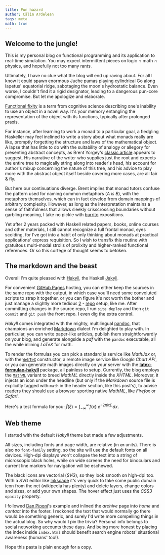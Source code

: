 ```yaml
---
title: Pun hazard
author: Călin Ardelean
tags: meta
math: true
---
```


Welcome to the jungle!
----------------------

This is my personal blog on functional programming and its application
to real-time simulation.
You may expect intermittent pieces on logic $\cap$ math $\cap$ physics,
and hopefully not too many rants.

Ultimately, I have no clue what the blog will end up raving about.
For all I know it could spawn enormous Juche pumas playing cylindrical Go along
Iapetus' equatorial ridge, sabotaging the moon's hydrostatic balance.
Even worse, I couldn't find it a rigid designator, leading to a dangerous
pun-core compromise.
But let me apologize and elaborate.

[Functional fixity][fixity] is a term from cognitive science describing one's
inability to use an object in a novel way.
It's your memory entangling the representation of the object with its functions,
typically after prolonged praxis.

For instance, after learning to work a monad to a particular goal, a fledgling
Haskeller may feel inclined to write a story about what monads really are
like, promptly forgetting the structure and laws of the mathematical object.
A lapse that has little to do with the suitability of analogy or allegory
for presenting abstract concepts, as Brent Yorgey's [classic article][brent]
appears to suggest.
His narrative of the writer who supplies just the root and expects the entire
tree to magically string along into reader's head, his account for author's
mixup concerning the nature of this tree, and his advice to play more with the
abstract object itself beside covering more cases, are all fair & fly.

But here our continuations diverge.
Brent implies that monad tutors confuse the pattern used for naming common
metaphors (*A is B*), with the metaphors themselves, which can in fact develop
from domain mappings of arbitrary complexity.
However, as long as the interpretation maintains a sense of faithfulness that
allows sleekly crisscrossing boundaries without garbling meaning,
I take no pickle with [burrito] expositions.

Yet after 2 years packed with Haskell related papers, books, online courses
and other materials, I still cannot recognize a full frontal monad, eyes
scolding, for I've got into a habit of only thinking about monads at practical
applications' express requisition.
So I wish to transfix this routine with gratuitous multi-modal strolls of
prolixity and higher-ranked functional references.
Or so this cortege of thought seems to betoken.

The markdown and the beast
--------------------------

Overall I'm quite pleased with [Hakyll], the Haskell [Jakyll].

For convenient [GitHub Pages][github] hosting, you can either keep the sources
in the same repo with the output, in which case you'll need some convoluted
scripts to strap it together, or you can figure it's not worth the bother and
just manage a slightly more tedious [2][repo1] - [repo][repo2] setup, like me.
After committing changes in the source repo, I run `site deploy` and then
`git commit` and `git push` the front repo.
I even dig the extra control.

*Hakyll* comes integrated with the mighty, multilingual [pandoc], that
champions an enriched [Markdown] dialect I'm delighted to play with.
In particular, you can write paper-like articles, publish them straightforwardly
on your blog, and generate alongside a *pdf* with the `pandoc` executable,
all the while inlining *LaTeX* for math.

To render the formulas you can pick a standard *js* service like *MathJax* or,
with the [`WebTeX`][HTMLMathMethod] constructor, a remote image service like
*Google Chart API*, or you can generate math images directly on your server
with the [__latex-formulae-hakyll__][lfh] package, all painless to setup.
Currently, the blog employs the [`MathML`][HTMLMathMethod] variant to breed
*MathML* directly inside the *XHTML*.
Moreover, it injects an icon under the headline (but only if the *Markdown*
source file is explicitly tagged with `math` in the header section, like this
post's), to advise readers they should use a browser sporting native
*MathML*, like *Firefox* or *Safari*.

Here's a test formula for you:
$\hat{f}(\xi) = \int_{-\infty}^\infty f(x)\ e^{- 2\pi i x \xi}\,dx.$

Web theme
---------

I started with the default *Hakyll* theme but made a few adjustments.

All sizes, including fonts and page width, are relative (in `em` units).
There is also no `font-family` setting, so the site will use the default fonts
on all devices.
High-dpi displays won't collapse the text into a string of microscopic black
holes, while on wide screens the need for binoculars and current line
markers for navigation will be eschewed.

The black icons are vectorial (*SVG*), so they look smooth on high-dpi too.
With a *SVG* editor like [Inkscape] it's very quick to take some public domain
icon from the net (wikipedia has plenty) and delete layers, change colors and
sizes, or add your own shapes.
The hover effect just uses the *CSS3* `opacity` property.

I followed [Dan Piponi][dan]'s example and inlined the *archive* page into *home*
and *contact* into the footer.
I reckoned the text that would normally go there would be something
generic, and surely I'd write more compelling things in the actual blog.
So why would I pin the trivia?
Personal info belongs to social networking accounts these days.
And being more honest by placing the index inside `index.html` should benefit
search engine robots' situational awareness (humans' too!).

Hope this pasta is plain enough for a copy.

[fixity]: https://en.wikipedia.org/wiki/Functional_fixedness "Functional fixedness - Wikipedia"
[dan]: http://blog.sigfpe.com/ "A Neighborhood of Infinity"
[brent]: https://byorgey.wordpress.com/2009/01/12/abstraction-intuition-and-the-monad-tutorial-fallacy/ "Abstraction, intuition, and the “monad tutorial fallacy”"
[burrito]: http://blog.plover.com/prog/burritos.html "Monads are like burritos - The Universe of Discourse"

[Hakyll]: http://jaspervdj.be/hakyll "Hakyll"
[Jakyll]: http://jekyllrb.com/ "Jakyll"
[github]: https://pages.github.com "GitHub Pages"
[repo1]: https://github.com/mmn80/mmn80.github.io.src "Source Repo for this Blog"
[repo2]: https://github.com/mmn80/mmn80.github.io "Main GitHub Pages Repo"
[pandoc]: http://pandoc.org/README.html "Pandoc User’s Guide"
[Markdown]: http://daringfireball.net/projects/markdown/ "Markdown"
[HTMLMathMethod]: http://hackage.haskell.org/package/pandoc/docs/Text-Pandoc-Options.html#t:HTMLMathMethod "Documentation for pandoc math rendering options"
[lfh]: https://hackage.haskell.org/package/latex-formulae-hakyll-0.2.0.1 "The latex-formulae-hakyll package on Hackage"

[Inkscape]: https://inkscape.org/en/ "Inkscape"

